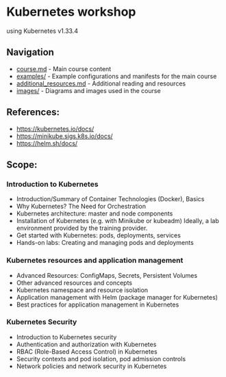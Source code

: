 # Kubernetes workshop

using Kubernetes v1.33.4

## Navigation

- [course.md](course.md) - Main course content
- [examples/](examples/) - Example configurations and manifests for the main course
- [additional_resources.md](additional_resources/) - Additional reading and resources
- [images/](images/) - Diagrams and images used in the course

## References:
- https://kubernetes.io/docs/
- https://minikube.sigs.k8s.io/docs/
- https://helm.sh/docs/

## Scope:

### Introduction to Kubernetes
- Introduction/Summary of Container Technologies (Docker), Basics
- Why Kubernetes? The Need for Orchestration
- Kubernetes architecture: master and node components
- Installation of Kubernetes (e.g. with Minikube or kubeadm) Ideally, a lab environment provided by the training provider.
- Get started with Kubernetes: pods, deployments, services
- Hands-on labs: Creating and managing pods and deployments
### Kubernetes resources and application management
- Advanced Resources: ConfigMaps, Secrets, Persistent Volumes
- Other advanced resources and concepts
- Kubernetes namespace and resource isolation
- Application management with Helm (package manager for Kubernetes)
- Best practices for application management in Kubernetes
### Kubernetes Security
- Introduction to Kubernetes security
- Authentication and authorization with Kubernetes
- RBAC (Role-Based Access Control) in Kubernetes
- Security contexts and pod isolation, pod admission controls
- Network policies and network security in Kubernetes
